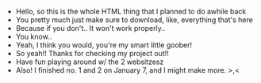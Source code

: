 - Hello, so this is the whole HTML thing that I planned to do awhile back
- You pretty much just make sure to download, like, everything that's here
- Because if you don't.. It won't work properly..
- You know..
- Yeah, I think you would, you're my smart little goober!
- So yeah!! Thanks for checking my project out!!
- Have fun playing around w/ the 2 websitzesz
- Also! I finished no. 1 and 2 on January 7, and I might make more. >,<
